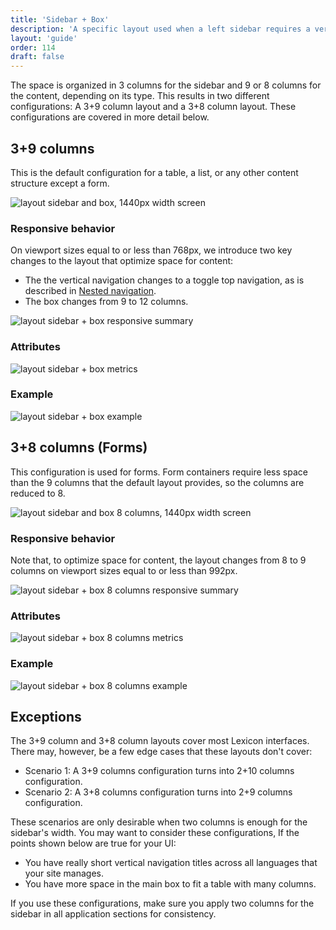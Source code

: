 ```yaml
---
title: 'Sidebar + Box'
description: 'A specific layout used when a left sidebar requires a vertical navigation.'
layout: 'guide'
order: 114
draft: false
---
```


The space is organized in 3 columns for the sidebar and 9 or 8 columns for the content, depending on its type. This results in two different configurations: A 3+9 column layout and a 3+8 column layout. These configurations are covered in more detail below.

## 3+9 columns

This is the default configuration for a table, a list, or any other content structure except a form.

![layout sidebar and box, 1440px width screen](/images/lexicon/layoutSidebar.jpg)

### Responsive behavior

On viewport sizes equal to or less than 768px, we introduce two key changes to the layout that optimize space for content:

-   The the vertical navigation changes to a toggle top navigation, as is described in [Nested navigation](../../../core-components/Navigation/verticalNav).
-   The box changes from 9 to 12 columns.

![layout sidebar + box responsive summary](/images/lexicon/layoutsidebarsummary.jpg)

### Attributes

![layout sidebar + box metrics](/images/lexicon/layoutsidebarmetrics.jpg)

### Example

![layout sidebar + box example](/images/lexicon/layoutsidebarexample.jpg)

## 3+8 columns (Forms)

This configuration is used for forms. Form containers require less space than the 9 columns that the default layout provides, so the columns are reduced to 8.

![layout sidebar and box 8 columns, 1440px width screen](/images/lexicon/layoutSidebarBox8.jpg)

### Responsive behavior

Note that, to optimize space for content, the layout changes from 8 to 9 columns on viewport sizes equal to or less than 992px.

![layout sidebar + box 8 columns responsive summary](/images/lexicon/layoutsidebarbox8summary.jpg)

### Attributes

![layout sidebar + box 8 columns metrics](/images/lexicon/layoutsidebarbox8metrics.jpg)

### Example

![layout sidebar + box 8 columns example](/images/lexicon/layoutsidebarbox8example.jpg)

## Exceptions

The 3+9 column and 3+8 column layouts cover most Lexicon interfaces. There may, however, be a few edge cases that these layouts don't cover:

-   Scenario 1: A 3+9 columns configuration turns into 2+10 columns configuration.
-   Scenario 2: A 3+8 columns configuration turns into 2+9 columns configuration.

These scenarios are only desirable when two columns is enough for the sidebar's width. You may want to consider these configurations, If the points shown below are true for your UI:

-   You have really short vertical navigation titles across all languages that your site manages.
-   You have more space in the main box to fit a table with many columns.

If you use these configurations, make sure you apply two columns for the sidebar in all application sections for consistency.
